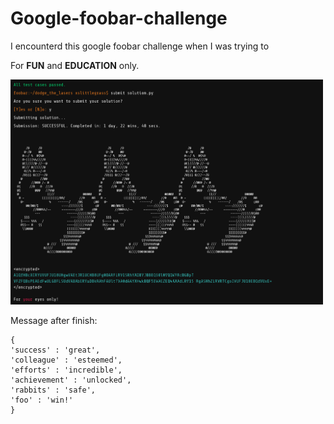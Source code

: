 # Google-foobar-challenge

I encounterd this google foobar challenge when I was trying to 

For **FUN** and **EDUCATION** only.

<img src="google-foobar.gif" width="500" />

Message after finish:

```
{
'success' : 'great', 
'colleague' : 'esteemed', 
'efforts' : 'incredible', 
'achievement' : 'unlocked', 
'rabbits' : 'safe', 
'foo' : 'win!'
}
```

